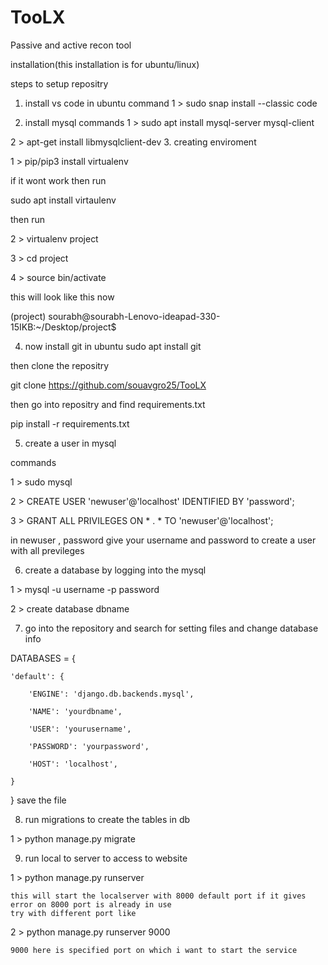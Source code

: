 # TooLX
Passive and active recon tool

installation(this installation is  for ubuntu/linux)

steps to setup repositry 

1. install vs code in ubuntu 
command 
1 > sudo snap install --classic code

2. install mysql 
commands 
1 > sudo apt install mysql-server mysql-client

2 > apt-get install libmysqlclient-dev
3. creating enviroment 

1 > pip/pip3 install virtualenv 

if it wont work then run

sudo apt install virtaulenv

then run 

2 > virtualenv  project

3 > cd project

4 > source bin/activate

this will look like this now 

(project) sourabh@sourabh-Lenovo-ideapad-330-15IKB:~/Desktop/project$ 

4. now  install git in ubuntu 
sudo apt install git 

then clone the repositry 

git clone  https://github.com/souavgro25/TooLX

then go into repositry and find requirements.txt

pip install -r requirements.txt


5. create a user in mysql 

commands 

1 > sudo mysql

2 > CREATE USER 'newuser'@'localhost' IDENTIFIED BY 'password';

3 > GRANT ALL PRIVILEGES ON * . * TO 'newuser'@'localhost';

in newuser , password give your username and  password to create a user with all previleges

6. create a database by logging into the mysql 

1 > mysql -u username -p password

2 > create database dbname

7. go into the repository and search for setting files and change database info 

DATABASES = {

    'default': {

        'ENGINE': 'django.db.backends.mysql',

        'NAME': 'yourdbname',

        'USER': 'yourusername',

        'PASSWORD': 'yourpassword',

        'HOST': 'localhost',

    }
}
 save the file

8. run migrations to create the tables in db 

1 > python manage.py migrate

9. run local to server to access to website 

1 > python manage.py runserver 

    this will start the localserver with 8000 default port if it gives error on 8000 port is already in use 
    try with different port like 

2 > python manage.py runserver 9000

    9000 here is specified port on which i want to start the service
